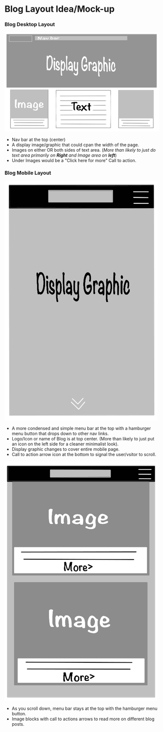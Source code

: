 # Blog Layout Idea/Mock-up
### Blog Desktop Layout
![Blog Desktop](img/blog_desktop.png)
* Nav bar at the top (center)
* A display image/graphic that could cpan the width of the page.
* Images on either OR both sides of text area. (*More than likely to just do text area primarily on **Right** and Image area on **left***)
* Under Images would be a "Click here for more" Call to action. 

### Blog Mobile Layout
![Blog Mobile](img/blog_mobile.png)
* A more condensed and simple menu bar at the top with a hamburger menu button that drops down to other nav links.
* Logo/Icon or name of Blog is at top center. (More than likely to just put an icon on the left side for a cleaner minimalist look).
* Display graphic changes to cover entire mobile page.
* Call to action arrow icon at the bottom to signal the user/vsitor to scroll.

![Blog Mobile 2](img/blod_mobile2.png)
* As you scroll down, menu bar stays at the top with the hamburger menu button.
* Image blocks with call to actions arrows to read more on different blog posts.